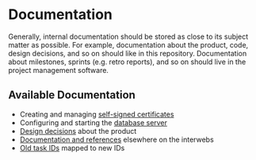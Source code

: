 # Documentation

Generally, internal documentation should be stored as close to its subject matter as possible. For example, documentation about the product, code, design decisions, and so on should like in this repository. Documentation about milestones, sprints (e.g. retro reports), and so on should live in the project management software.

## Available Documentation

- Creating and managing [self-signed certificates](certificates.md)
- Configuring and starting the [database server](database.md)
- [Design decisions](design-decisions.md) about the product
- [Documentation and references](references.md) elsewhere on the interwebs
- [Old task IDs](old-task-ids.md) mapped to new IDs

